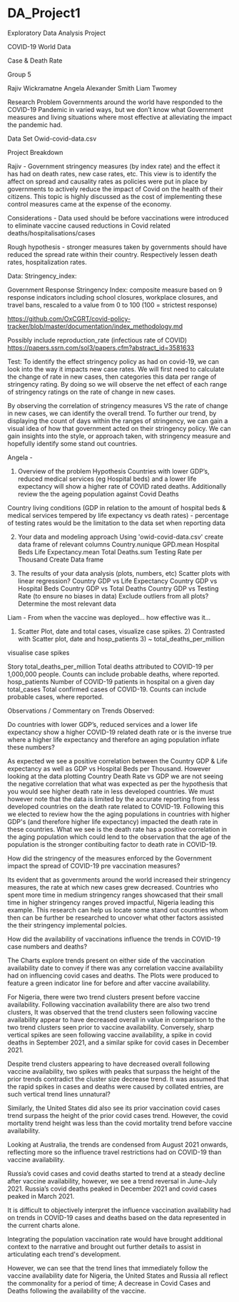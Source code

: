 # DA_Project1
Exploratory Data Analysis Project 

COVID-19 World Data

Case & Death Rate

Group 5

Rajiv Wickramatne
Angela Alexander Smith
Liam Twomey      


Research Problem 
Governments around the world have responded to the COVID-19 Pandemic in varied ways, but we don’t know what Government measures and living situations where most effective at alleviating the impact the pandemic had. 

Data Set 
Owid-covid-data.csv

Project Breakdown 

Rajiv - Government stringency measures (by index rate) and the effect it has had on death rates, new case rates, etc. This view is to identify the affect on spread and causality rates as policies were put in place by governments to actively reduce the impact of Covid on the health of their citizens. This topic is highly discussed as the cost of implementing these control measures came at the expense of the economy. 

Considerations - Data used should be before vaccinations were introduced to eliminate vaccine caused reductions in Covid related deaths/hospitalisations/cases

Rough hypothesis - stronger measures taken by governments should have reduced the spread rate within their country. Respectively lessen death rates, hospitalization rates.

Data:
Stringency_index:

Government Response Stringency Index: composite measure based on 9 response indicators including school closures, workplace closures, and travel bans, rescaled to a value from 0 to 100 (100 = strictest response)
	
https://github.com/OxCGRT/covid-policy-tracker/blob/master/documentation/index_methodology.md

Possibly include reproduction_rate (infectious rate of COVID)
https://papers.ssrn.com/sol3/papers.cfm?abstract_id=3581633

Test:
To identify the effect stringency policy as had on covid-19, we can look into the way it impacts new case rates. We will first need to calculate the change of rate in new cases, then categories this data per range of stringency rating. 
By doing so we will observe the net effect of each range of stringency ratings on the rate of change in new cases. 

By observing the correlation of stringency measures VS the rate of change in new cases, we can identify the overall trend. To further our trend, by displaying the count of days within the ranges of stringency, we can gain a visual idea of how that government acted on their stringency policy. We can gain insights into the style, or approach taken, with stringency measure and hopefully identify some stand out countries.



Angela -
1) Overview of the problem
Hypothesis
Countries with lower GDP’s, reduced medical services (eg Hospital beds) and a lower life expectancy will show a higher rate of COVID rated deaths. Additionally review the the ageing population against Covid Deaths

Country living conditions (GDP in relation to the amount of hospital beds & medical services 
tempered by life expectancy vs death rates) - percentage of testing rates would be the limitation to the data set when reporting data

2) Your data and modeling approach
Using 'owid-covid-data.csv' create data frame of relevant columns
Country.nunique 
GPD.mean
Hospital Beds
Life Expectancy.mean
Total Deaths.sum
Testing Rate per Thousand
Create Data frame



3) The results of your data analysis (plots, numbers, etc)
Scatter plots with linear regression?
Country GDP vs Life Expectancy
Country GDP vs Hospital Beds 
Country GDP vs Total Deaths
Country GDP vs Testing Rate (to ensure no biases in data)
Exclude outliers from all plots?
Determine the most relevant data


Liam - From when the vaccine was deployed… how effective was it… 
1) Scatter Plot, date and total cases, visualize case spikes. 2) Contrasted with Scatter plot, date and hosp_patients 3) ~ total_deaths_per_million

visualise case spikes

Story 
total_deaths_per_million
Total deaths attributed to COVID-19 per 1,000,000 people. Counts can include probable deaths, where reported.
hosp_patients
Number of COVID-19 patients in hospital on a given day
total_cases
Total confirmed cases of COVID-19. Counts can include probable cases, where reported.

Observations / Commentary on Trends Observed:

Do countries with lower GDP’s, reduced services and a lower life expectancy show a higher COVID-19 related death rate or is the inverse true where a higher life expectancy and therefore an aging population inflate these numbers?

As expected we see a positive correlation between the Country GDP & Life expectancy as well as GDP vs Hospital Beds per Thousand. However looking at the data plotting Country Death Rate vs GDP we are not seeing the negative correlation that what was expected as per the hypothesis that you would see higher death rate in less developed countries. We must however note that the data is limited by the accurate reporting from less developed countries on the death rate related to COVID-19. Following this we elected to review how the the aging populations in countries with higher GDP's (and therefore higher life expectancy) impacted the death rate in these countries. What we see is the death rate has a positive correlation in the aging population which could lend to the observation that the age of the population is the stronger contibuiting factor to death rate in COVID-19. 

How did the stringency of the measures enforced by the Government impact the spread of COVID-19 pre vaccination measures?

Its evident that as governments around the world increased their stringency measures, the rate at which new cases grew decreased. Countries who spent more time in medium stringency ranges showcased that their small time in higher stringency ranges proved impactful, Nigeria leading this example. This research can help us locate some stand out countries whom then can be further be researched to uncover what other factors assisted the their stringency implemental polcies.

How did the availability of vaccinations influence the trends in COVID-19 case numbers and deaths?

The Charts explore trends present on either side of the vaccination availability date to convey if there was any correlation vaccine availability had on influencing covid cases and deaths. The Plots were produced to feature a green indicator line for before and after vaccine availability.

For Nigeria, there were two trend clusters present before vaccine availability. Following vaccination availability there are also two trend clusters, It was observed that the trend clusters seen following vaccine availability appear to have decreased overall in value in comparison to the two trend clusters seen prior to vaccine availability. Conversely, sharp vertical spikes are seen following vaccine availability, a spike in covid deaths in September 2021, and a similar spike for covid cases in December 2021.

Despite trend clusters appearing to have decreased overall following vaccine availability, two spikes with peaks that surpass the height of the prior trends contradict the cluster size decrease trend. It was assumed that the rapid spikes in cases and deaths were caused by collated entries, are such vertical trend lines unnatural?

Similarly, the United States did also see its prior vaccination covid cases trend surpass the height of the prior covid cases trend. However, the covid mortality trend height was less than the covid mortality trend before vaccine availability.

Looking at Australia, the trends are condensed from August 2021 onwards, reflecting more so the influence travel restrictions had on COVID-19 than vaccine availability.

Russia’s covid cases and covid deaths started to trend at a steady decline after vaccine availability, however, we see a trend reversal in June-July 2021. Russia’s covid deaths peaked in December 2021 and covid cases peaked in March 2021.

It is difficult to objectively interpret the influence vaccination availability had on trends in COVID-19 cases and deaths based on the data represented in the current charts alone.

Integrating the population vaccination rate would have brought additional context to the narrative and brought out further details to assist in articulating each trend's development.

However, we can see that the trend lines that immediately follow the vaccine availability date for Nigeria, the United States and Russia all reflect the commonality for a period of time; A decrease in Covid Cases and Deaths following the availability of the vaccine.

















